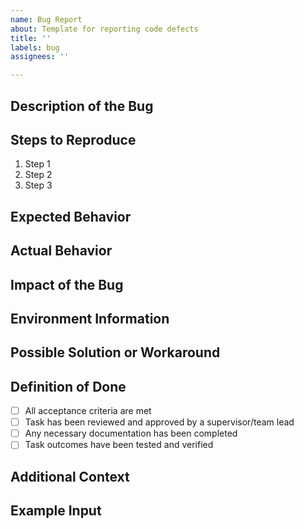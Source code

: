 ```yaml
---
name: Bug Report
about: Template for reporting code defects
title: ''
labels: bug
assignees: ''

---
```


<!-- AVOID INCLUDING SENSITIVE INFORMATION WHERE POSSIBLE !!!-->

## Description of the Bug
<!-- A brief high-level description of the bug -->

## Steps to Reproduce
<!-- Step by step guide on how to reproduce the bug -->
1. Step 1
2. Step 2
3. Step 3

## Expected Behavior
<!-- Describe what you expected to happen -->

## Actual Behavior
<!-- Describe what actually happened. Include screenshots if possible -->

## Impact of the Bug
<!-- Detail how this bug is affecting your project or workflow -->

## Environment Information
<!-- Information about your environment. Include things like OS, device type, GitLab version, etc. -->

## Possible Solution or Workaround
<!-- If you have a suggestion on how to fix the bug, or a temporary workaround, include it here -->

## Definition of Done
<!-- A checklist to define when this task can be marked as complete -->
- [ ] All acceptance criteria are met
- [ ] Task has been reviewed and approved by a supervisor/team lead
- [ ] Any necessary documentation has been completed
- [ ] Task outcomes have been tested and verified

## Additional Context
<!-- Add any other context about the problem here -->

## Example Input
<!-- Add a SMALL example input that will replicate the bug.  Small inputs help isolate bugs, can be added to our regression testing, and help rule out user error -->
